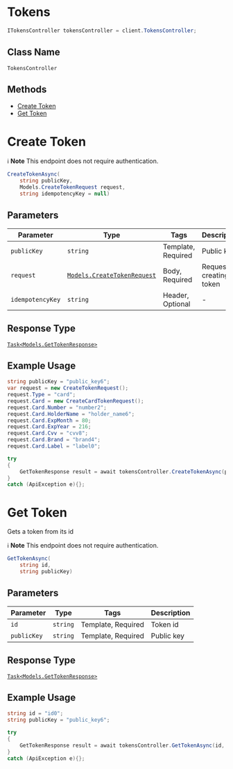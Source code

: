 # Tokens

```csharp
ITokensController tokensController = client.TokensController;
```

## Class Name

`TokensController`

## Methods

* [Create Token](../../doc/controllers/tokens.md#create-token)
* [Get Token](../../doc/controllers/tokens.md#get-token)


# Create Token

:information_source: **Note** This endpoint does not require authentication.

```csharp
CreateTokenAsync(
    string publicKey,
    Models.CreateTokenRequest request,
    string idempotencyKey = null)
```

## Parameters

| Parameter | Type | Tags | Description |
|  --- | --- | --- | --- |
| `publicKey` | `string` | Template, Required | Public key |
| `request` | [`Models.CreateTokenRequest`](../../doc/models/create-token-request.md) | Body, Required | Request for creating a token |
| `idempotencyKey` | `string` | Header, Optional | - |

## Response Type

[`Task<Models.GetTokenResponse>`](../../doc/models/get-token-response.md)

## Example Usage

```csharp
string publicKey = "public_key6";
var request = new CreateTokenRequest();
request.Type = "card";
request.Card = new CreateCardTokenRequest();
request.Card.Number = "number2";
request.Card.HolderName = "holder_name6";
request.Card.ExpMonth = 80;
request.Card.ExpYear = 216;
request.Card.Cvv = "cvv8";
request.Card.Brand = "brand4";
request.Card.Label = "label0";

try
{
    GetTokenResponse result = await tokensController.CreateTokenAsync(publicKey, request, null);
}
catch (ApiException e){};
```


# Get Token

Gets a token from its id

:information_source: **Note** This endpoint does not require authentication.

```csharp
GetTokenAsync(
    string id,
    string publicKey)
```

## Parameters

| Parameter | Type | Tags | Description |
|  --- | --- | --- | --- |
| `id` | `string` | Template, Required | Token id |
| `publicKey` | `string` | Template, Required | Public key |

## Response Type

[`Task<Models.GetTokenResponse>`](../../doc/models/get-token-response.md)

## Example Usage

```csharp
string id = "id0";
string publicKey = "public_key6";

try
{
    GetTokenResponse result = await tokensController.GetTokenAsync(id, publicKey);
}
catch (ApiException e){};
```

